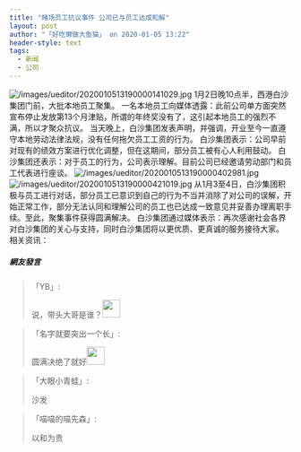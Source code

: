 ```yaml
---
title: "赌场员工抗议事件 公司已与员工达成和解"
layout: post
author: "「好吃懒做大鱼猫」 on 2020-01-05 13:22"
header-style: text
tags:
  - 新闻
  - 公司
---
```


<img src="http://images.feileyuan.com/images/ueditor/2020010513190000141029.jpg" title="/images/ueditor/2020010513190000141029.jpg" alt="/images/ueditor/2020010513190000141029.jpg">
1月2日晚10点半，西港白沙集团门前，大批本地员工聚集。
一名本地员工向媒体透露：此前公司单方面突然宣布停止发放第13个月津贴，所谓的年终奖没有了，这引起本地员工的强烈不满，所以才聚众抗议。
当天晚上，白沙集团发表声明，并强调，开业至今一直遵守本地劳动法律法规，没有任何拖欠员工工资的行为。
白沙集团表示：公司早前对现有的绩效方案进行优化调整，但在这期间，部分员工被有心人利用鼓动。
白沙集团还表示：对于员工的行为，公司表示理解。目前公司已经邀请劳动部门和员工代表进行座谈。
<img src="http://images.feileyuan.com/images/ueditor/2020010513190000402981.jpg" title="/images/ueditor/2020010513190000402981.jpg" alt="/images/ueditor/2020010513190000402981.jpg">
<img src="http://images.feileyuan.com/images/ueditor/2020010513190000421019.jpg" title="/images/ueditor/2020010513190000421019.jpg" alt="/images/ueditor/2020010513190000421019.jpg">
从1月3至4日，白沙集团积极与员工进行对话，部分员工已意识到自己的行为不当并消除了对公司的误解，开始正常工作，部分无法认同和理解公司的员工也已达成一致意见并妥善办理离职手续。至此，聚集事件获得圆满解决。
白沙集团通过媒体表示：再次感谢社会各界对白沙集团的关心与支持，同时白沙集团将以更优质、更真诚的服务接待大家。
相关资讯：

<input type="hidden" value="菲乐园提供">

##### 網友發言 
> 「YB」:
> <p>说，带头大哥是谁？<img src="http://images.feileyuan.com/images/ueditor/dialogs/emotion/images/default/df_032.gif" width="32" height="32"></p>

> 「名字就要突出一个长」:
> <p>圆满决绝了就好<img src="http://images.feileyuan.com/images/ueditor/dialogs/emotion/images/default/df_028.gif" width="32" height="32"></p>

> 「大眼小青蛙」:
> <p>沙发</p>

> 「喵喵的喵先森」:
> <p>以和为贵</p>


